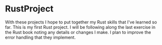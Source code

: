 # RustProject
With these projects I hope to put together my Rust skills that I've learned so far. This is my first Rust project. I will be following along the last exercise in the Rust book noting any details or changes I make. I plan to improve the error handling that they implement.
